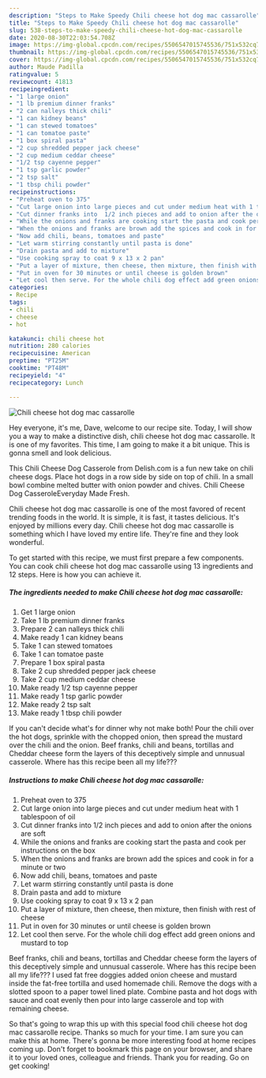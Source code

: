```yaml
---
description: "Steps to Make Speedy Chili cheese hot dog mac cassarolle"
title: "Steps to Make Speedy Chili cheese hot dog mac cassarolle"
slug: 538-steps-to-make-speedy-chili-cheese-hot-dog-mac-cassarolle
date: 2020-08-30T22:03:54.708Z
image: https://img-global.cpcdn.com/recipes/5506547015745536/751x532cq70/chili-cheese-hot-dog-mac-cassarolle-recipe-main-photo.jpg
thumbnail: https://img-global.cpcdn.com/recipes/5506547015745536/751x532cq70/chili-cheese-hot-dog-mac-cassarolle-recipe-main-photo.jpg
cover: https://img-global.cpcdn.com/recipes/5506547015745536/751x532cq70/chili-cheese-hot-dog-mac-cassarolle-recipe-main-photo.jpg
author: Maude Padilla
ratingvalue: 5
reviewcount: 41813
recipeingredient:
- "1 large onion"
- "1 lb premium dinner franks"
- "2 can nalleys thick chili"
- "1 can kidney beans"
- "1 can stewed tomatoes"
- "1 can tomatoe paste"
- "1 box spiral pasta"
- "2 cup shredded pepper jack cheese"
- "2 cup medium ceddar cheese"
- "1/2 tsp cayenne pepper"
- "1 tsp garlic powder"
- "2 tsp salt"
- "1 tbsp chili powder"
recipeinstructions:
- "Preheat oven to 375"
- "Cut large onion into large pieces and cut under medium heat with 1 tablespoon of oil"
- "Cut dinner franks into  1/2 inch pieces and add to onion after the onions are soft"
- "While the onions and franks are cooking start the pasta and cook per instructions on the box"
- "When the onions and franks are brown add the spices and cook in for a minute or two"
- "Now add chili, beans, tomatoes and paste"
- "Let warm stirring constantly until pasta is done"
- "Drain pasta and add to mixture"
- "Use cooking spray to coat 9 x 13 x 2 pan"
- "Put a layer of mixture, then cheese, then mixture, then finish with rest of cheese"
- "Put in oven for 30 minutes or until cheese is golden brown"
- "Let cool then serve. For the whole chili dog effect add green onions and mustard to top"
categories:
- Recipe
tags:
- chili
- cheese
- hot

katakunci: chili cheese hot 
nutrition: 280 calories
recipecuisine: American
preptime: "PT25M"
cooktime: "PT48M"
recipeyield: "4"
recipecategory: Lunch

---
```



![Chili cheese hot dog mac cassarolle](https://img-global.cpcdn.com/recipes/5506547015745536/751x532cq70/chili-cheese-hot-dog-mac-cassarolle-recipe-main-photo.jpg)

Hey everyone, it's me, Dave, welcome to our recipe site. Today, I will show you a way to make a distinctive dish, chili cheese hot dog mac cassarolle. It is one of my favorites. This time, I am going to make it a bit unique. This is gonna smell and look delicious.

This Chili Cheese Dog Casserole from Delish.com is a fun new take on chili cheese dogs. Place hot dogs in a row side by side on top of chili. In a small bowl combine melted butter with onion powder and chives. Chili Cheese Dog CasseroleEveryday Made Fresh.

Chili cheese hot dog mac cassarolle is one of the most favored of recent trending foods in the world. It is simple, it is fast, it tastes delicious. It's enjoyed by millions every day. Chili cheese hot dog mac cassarolle is something which I have loved my entire life. They're fine and they look wonderful.


To get started with this recipe, we must first prepare a few components. You can cook chili cheese hot dog mac cassarolle using 13 ingredients and 12 steps. Here is how you can achieve it.

<!--inarticleads1-->

##### The ingredients needed to make Chili cheese hot dog mac cassarolle:

1. Get 1 large onion
1. Take 1 lb premium dinner franks
1. Prepare 2 can nalleys thick chili
1. Make ready 1 can kidney beans
1. Take 1 can stewed tomatoes
1. Take 1 can tomatoe paste
1. Prepare 1 box spiral pasta
1. Take 2 cup shredded pepper jack cheese
1. Take 2 cup medium ceddar cheese
1. Make ready 1/2 tsp cayenne pepper
1. Make ready 1 tsp garlic powder
1. Make ready 2 tsp salt
1. Make ready 1 tbsp chili powder


If you can&#39;t decide what&#39;s for dinner why not make both! Pour the chili over the hot dogs, sprinkle with the chopped onion, then spread the mustard over the chili and the onion. Beef franks, chili and beans, tortillas and Cheddar cheese form the layers of this deceptively simple and unnusual casserole. Where has this recipe been all my life??? 

<!--inarticleads2-->

##### Instructions to make Chili cheese hot dog mac cassarolle:

1. Preheat oven to 375
1. Cut large onion into large pieces and cut under medium heat with 1 tablespoon of oil
1. Cut dinner franks into  1/2 inch pieces and add to onion after the onions are soft
1. While the onions and franks are cooking start the pasta and cook per instructions on the box
1. When the onions and franks are brown add the spices and cook in for a minute or two
1. Now add chili, beans, tomatoes and paste
1. Let warm stirring constantly until pasta is done
1. Drain pasta and add to mixture
1. Use cooking spray to coat 9 x 13 x 2 pan
1. Put a layer of mixture, then cheese, then mixture, then finish with rest of cheese
1. Put in oven for 30 minutes or until cheese is golden brown
1. Let cool then serve. For the whole chili dog effect add green onions and mustard to top


Beef franks, chili and beans, tortillas and Cheddar cheese form the layers of this deceptively simple and unnusual casserole. Where has this recipe been all my life??? I used fat free doggies added onion cheese and mustard inside the fat-free tortilla and used homemade chili. Remove the dogs with a slotted spoon to a paper towel lined plate. Combine pasta and hot dogs with sauce and coat evenly then pour into large casserole and top with remaining cheese. 

So that's going to wrap this up with this special food chili cheese hot dog mac cassarolle recipe. Thanks so much for your time. I am sure you can make this at home. There's gonna be more interesting food at home recipes coming up. Don't forget to bookmark this page on your browser, and share it to your loved ones, colleague and friends. Thank you for reading. Go on get cooking!

